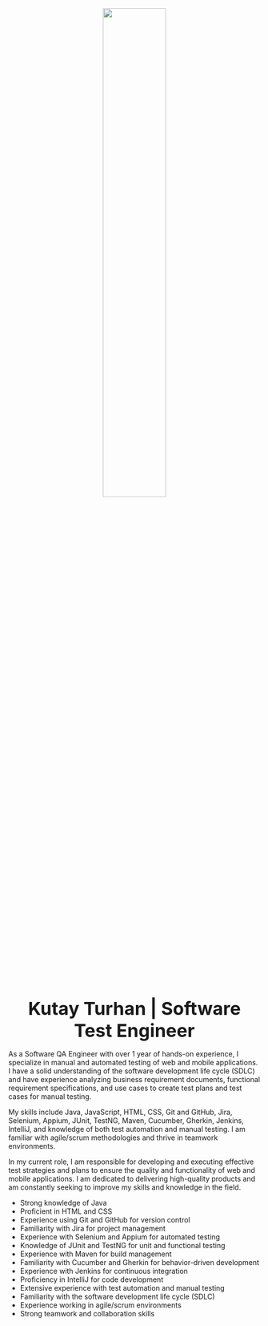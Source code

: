 <div align="center">
<img src="https://rishavanand.github.io/static/images/greetings.gif" align="center" style="width: 50%"/>
</div>

### <div align="center" style="font-size: 36px;">Kutay Turhan | Software Test Engineer</div>

As a Software QA Engineer with over 1 year of hands-on experience, I specialize in manual and automated testing of web and mobile applications. I have a solid understanding of the software development life cycle (SDLC) and have experience analyzing business requirement documents, functional requirement specifications, and use cases to create test plans and test cases for manual testing.

My skills include Java, JavaScript, HTML, CSS, Git and GitHub, Jira, Selenium, Appium, JUnit, TestNG, Maven, Cucumber, Gherkin, Jenkins, IntelliJ, and knowledge of both test automation and manual testing. I am familiar with agile/scrum methodologies and thrive in teamwork environments.

In my current role, I am responsible for developing and executing effective test strategies and plans to ensure the quality and functionality of web and mobile applications. I am dedicated to delivering high-quality products and am constantly seeking to improve my skills and knowledge in the field.

- Strong knowledge of Java
- Proficient in HTML and CSS
- Experience using Git and GitHub for version control
- Familiarity with Jira for project management
- Experience with Selenium and Appium for automated testing
- Knowledge of JUnit and TestNG for unit and functional testing
- Experience with Maven for build management
- Familiarity with Cucumber and Gherkin for behavior-driven development
- Experience with Jenkins for continuous integration
- Proficiency in IntelliJ for code development
- Extensive experience with test automation and manual testing
- Familiarity with the software development life cycle (SDLC)
- Experience working in agile/scrum environments
- Strong teamwork and collaboration skills

